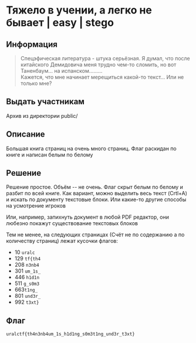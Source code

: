 # Тяжело в учении, а легко не бывает | easy | stego
## Информация
> Спецэфическая литература - штука серьёзная. Я думал, что после китайского Демидовича меня трудно чем-то сломить, но вот Таненбаум... на испанском…......  
> Кажется, что мне начинает мерещиться какой-то текст… Или не только мне?

## Выдать участникам
Архив из директории public/

## Описание
Большая книга страниц на очень много страниц. Флаг раскидан по книге и написан белым по белому

## Решение
Решение простое. Объём -- не очень. Флаг скрыт белым по белому и разбит по всей книге. Как вариант, можно выделить весь текст (Crtl+A) и искать по документу текстовые блоки. Или какие-то другие способы на усмотрение игроков

Или, например, запихнуть документ в любой PDF редактор, они любезно покажут существование текстовых блоков

Тем не менее, на следующих страницах (Счёт не по содержанию а по количеству страниц) лежат кусочки флагов:
- 10 `uralc`
- 129 `tf{th4`
- 208 `n3nb4`
- 301 `um_1s_`
- 446 `h1d1n`
- 511 `g_s0m3`
- 663`t1ng_`
- 801 `und3r_`
- 992 `t3xt}`

## Флаг
`uralctf{th4n3nb4um_1s_h1d1ng_s0m3t1ng_und3r_t3xt}`
